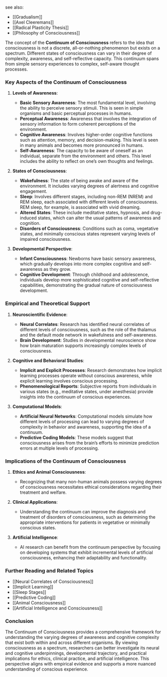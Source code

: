 see also:
- [[Gradualism]]
- [[Axel Cleeremans]]
- [[Radical Plasticity Thesis]]
- [[Philosophy of Consciousness]]

The concept of the **Continuum of Consciousness** refers to the idea that consciousness is not a discrete, all-or-nothing phenomenon but exists on a spectrum. Different states of consciousness can vary in their degree of complexity, awareness, and self-reflective capacity. This continuum spans from simple sensory experiences to complex, self-aware thought processes.

### Key Aspects of the Continuum of Consciousness

1. **Levels of Awareness**:
   - **Basic Sensory Awareness**: The most fundamental level, involving the ability to perceive sensory stimuli. This is seen in simple organisms and basic perceptual processes in humans.
   - **Perceptual Awareness**: Awareness that involves the integration of sensory information to form coherent perceptions of the environment.
   - **Cognitive Awareness**: Involves higher-order cognitive functions such as attention, memory, and decision-making. This level is seen in many animals and becomes more pronounced in humans.
   - **Self-Awareness**: The capacity to be aware of oneself as an individual, separate from the environment and others. This level includes the ability to reflect on one’s own thoughts and feelings.

2. **States of Consciousness**:
   - **Wakefulness**: The state of being awake and aware of the environment. It includes varying degrees of alertness and cognitive engagement.
   - **Sleep**: Involves different stages, including non-REM (NREM) and REM sleep, each associated with different levels of consciousness. REM sleep, for example, is associated with vivid dreaming.
   - **Altered States**: These include meditative states, hypnosis, and drug-induced states, which can alter the usual patterns of awareness and cognition.
   - **Disorders of Consciousness**: Conditions such as coma, vegetative states, and minimally conscious states represent varying levels of impaired consciousness.

3. **Developmental Perspective**:
   - **Infant Consciousness**: Newborns have basic sensory awareness, which gradually develops into more complex cognitive and self-awareness as they grow.
   - **Cognitive Development**: Through childhood and adolescence, individuals develop more sophisticated cognitive and self-reflective capabilities, demonstrating the gradual nature of consciousness development.

### Empirical and Theoretical Support

1. **Neuroscientific Evidence**:
   - **Neural Correlates**: Research has identified neural correlates of different levels of consciousness, such as the role of the thalamus and the default mode network in wakefulness and self-awareness.
   - **Brain Development**: Studies in developmental neuroscience show how brain maturation supports increasingly complex levels of consciousness.

2. **Cognitive and Behavioral Studies**:
   - **Implicit and Explicit Processes**: Research demonstrates how implicit learning processes operate without conscious awareness, while explicit learning involves conscious processing.
   - **Phenomenological Reports**: Subjective reports from individuals in various states (e.g., meditative states, under anesthesia) provide insights into the continuum of conscious experiences.

3. **Computational Models**:
   - **Artificial Neural Networks**: Computational models simulate how different levels of processing can lead to varying degrees of complexity in behavior and awareness, supporting the idea of a continuum.
   - **Predictive Coding Models**: These models suggest that consciousness arises from the brain’s efforts to minimize prediction errors at multiple levels of processing.

### Implications of the Continuum of Consciousness

1. **Ethics and Animal Consciousness**:
   - Recognizing that many non-human animals possess varying degrees of consciousness necessitates ethical considerations regarding their treatment and welfare.

2. **Clinical Applications**:
   - Understanding the continuum can improve the diagnosis and treatment of disorders of consciousness, such as determining the appropriate interventions for patients in vegetative or minimally conscious states.

3. **Artificial Intelligence**:
   - AI research can benefit from the continuum perspective by focusing on developing systems that exhibit incremental levels of artificial consciousness, enhancing their adaptability and functionality.

### Further Reading and Related Topics

- [[Neural Correlates of Consciousness]]
- [[Implicit Learning]]
- [[Sleep Stages]]
- [[Predictive Coding]]
- [[Animal Consciousness]]
- [[Artificial Intelligence and Consciousness]]

### Conclusion

The Continuum of Consciousness provides a comprehensive framework for understanding the varying degrees of awareness and cognitive complexity that exist both within and across different organisms. By viewing consciousness as a spectrum, researchers can better investigate its neural and cognitive underpinnings, developmental trajectory, and practical implications for ethics, clinical practice, and artificial intelligence. This perspective aligns with empirical evidence and supports a more nuanced understanding of conscious experience.